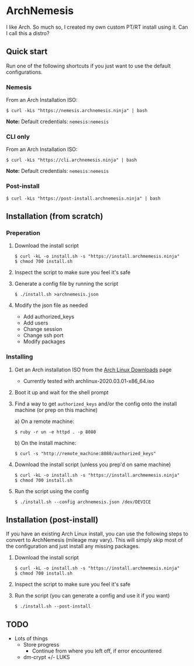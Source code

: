 # ArchNemesis

I like Arch. So much so, I created my own custom PT/RT install using
it. Can I call this a distro?

## Quick start

Run one of the following shortcuts if you just want to use the default
configurations.

### Nemesis

From an Arch Installation ISO:

```
$ curl -kLs "https://nemesis.archnemesis.ninja" | bash
```

**Note:** Default credentials: `nemesis:nemesis`

### CLI only

From an Arch Installation ISO:

```
$ curl -kLs "https://cli.archnemesis.ninja" | bash
```

**Note:** Default credentials: `nemesis:nemesis`

### Post-install

```
$ curl -kLs "https://post-install.archnemesis.ninja" | bash
```

## Installation (from scratch)

### Preperation

1. Download the install script

    ```
    $ curl -kL -o install.sh -s "https://install.archmemesis.ninja"
    $ chmod 700 install.sh
    ```

2. Inspect the script to make sure you feel it's safe

3. Generate a config file by running the script

    ```
    $ ./install.sh >archnemesis.json
    ```

4. Modify the json file as needed

    - Add authorized_keys
    - Add users
    - Change session
    - Change ssh port
    - Modify packages

### Installing

1. Get an Arch installation ISO from the [Arch Linux Downloads] page
    - Currently tested with archlinux-2020.03.01-x86_64.iso

2. Boot it up and wait for the shell prompt

3. Find a way to get `authorized_keys` and/or the config onto the
   install machine (or prep on this machine)

    a) On a remote machine:

    ```
    $ ruby -r un -e httpd . -p 8080
    ```

    b) On the install machine:

    ```
    $ curl -s "http://remote_machine:8080/authorized_keys"
    ```

4. Download the install script (unless you prep'd on same machine)

    ```
    $ curl -kL -o install.sh -s "https://install.archmemesis.ninja"
    $ chmod 700 install.sh
    ```

5. Run the script using the config

    ```
    $ ./install.sh --config archnemesis.json /dev/DEVICE
    ```

## Installation (post-install)

If you have an existing Arch Linux install, you can use the following
steps to convert to ArchNemesis (mileage may vary). This will simply
skip most of the configuration and just install any missing packages.

1. Download the install script

    ```
    $ curl -kL -o install.sh -s "https://install.archmemesis.ninja"
    $ chmod 700 install.sh
    ```

2. Inspect the script to make sure you feel it's safe

3. Run the script (you can generate a config and use it if you want)

    ```
    $ ./install.sh --post-install
    ```

## TODO

- Lots of things
    - Store progress
        - Continue from where you left off, if error encountered
    - dm-crypt +/- LUKS

[Arch Linux Downloads]: https://www.archlinux.org/download/
